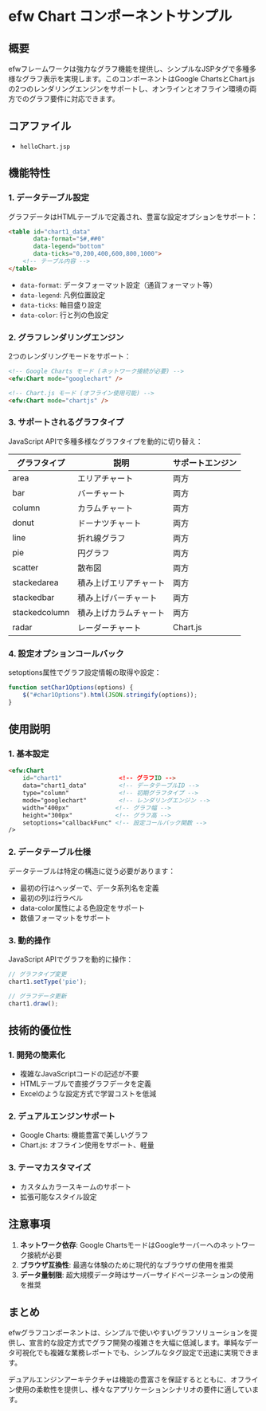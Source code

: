 # efw Chart コンポーネントサンプル

## 概要

efwフレームワークは強力なグラフ機能を提供し、シンプルなJSPタグで多種多様なグラフ表示を実現します。このコンポーネントはGoogle ChartsとChart.jsの2つのレンダリングエンジンをサポートし、オンラインとオフライン環境の両方でのグラフ要件に対応できます。

## コアファイル

- `helloChart.jsp`

## 機能特性

### 1. データテーブル設定
グラフデータはHTMLテーブルで定義され、豊富な設定オプションをサポート：

```html
<table id="chart1_data" 
       data-format="$#,##0" 
       data-legend="bottom" 
       data-ticks="0,200,400,600,800,1000">
    <!-- テーブル内容 -->
</table>
```

- `data-format`: データフォーマット設定（通貨フォーマット等）
- `data-legend`: 凡例位置設定
- `data-ticks`: 軸目盛り設定
- `data-color`: 行と列の色設定

### 2. グラフレンダリングエンジン
2つのレンダリングモードをサポート：
```html
<!-- Google Charts モード (ネットワーク接続が必要) -->
<efw:Chart mode="googlechart" />

<!-- Chart.js モード (オフライン使用可能) -->
<efw:Chart mode="chartjs" />
```

### 3. サポートされるグラフタイプ
JavaScript APIで多種多様なグラフタイプを動的に切り替え：

| グラフタイプ | 説明 | サポートエンジン |
|------------|------|-----------------|
| area | エリアチャート | 両方 |
| bar | バーチャート | 両方 |
| column | カラムチャート | 両方 |
| donut | ドーナツチャート | 両方 |
| line | 折れ線グラフ | 両方 |
| pie | 円グラフ | 両方 |
| scatter | 散布図 | 両方 |
| stackedarea | 積み上げエリアチャート | 両方 |
| stackedbar | 積み上げバーチャート | 両方 |
| stackedcolumn | 積み上げカラムチャート | 両方 |
| radar | レーダーチャート | Chart.js |

### 4. 設定オプションコールバック
setoptions属性でグラフ設定情報の取得や設定：
```javascript
function setChar1Options(options) {
    $("#char1Options").html(JSON.stringify(options));
}
```

## 使用説明

### 1. 基本設定
```html
<efw:Chart 
    id="chart1"                <!-- グラフID -->
    data="chart1_data"         <!-- データテーブルID -->
    type="column"              <!-- 初期グラフタイプ -->
    mode="googlechart"         <!-- レンダリングエンジン -->
    width="400px"             <!-- グラフ幅 -->
    height="300px"            <!-- グラフ高 -->
    setoptions="callbackFunc" <!-- 設定コールバック関数 -->
/>
```

### 2. データテーブル仕様
データテーブルは特定の構造に従う必要があります：
- 最初の行はヘッダーで、データ系列名を定義
- 最初の列は行ラベル
- data-color属性による色設定をサポート
- 数値フォーマットをサポート

### 3. 動的操作
JavaScript APIでグラフを動的に操作：
```javascript
// グラフタイプ変更
chart1.setType('pie');

// グラフデータ更新
chart1.draw();
```

## 技術的優位性

### 1. 開発の簡素化
- 複雑なJavaScriptコードの記述が不要
- HTMLテーブルで直接グラフデータを定義
- Excelのような設定方式で学習コストを低減

### 2. デュアルエンジンサポート
- Google Charts: 機能豊富で美しいグラフ
- Chart.js: オフライン使用をサポート、軽量

### 3. テーマカスタマイズ
- カスタムカラースキームのサポート
- 拡張可能なスタイル設定

## 注意事項

1. **ネットワーク依存**: Google ChartsモードはGoogleサーバーへのネットワーク接続が必要
2. **ブラウザ互換性**: 最適な体験のために現代的なブラウザの使用を推奨
3. **データ量制限**: 超大規模データ時はサーバーサイドページネーションの使用を推奨

## まとめ

efwグラフコンポーネントは、シンプルで使いやすいグラフソリューションを提供し、宣言的な設定方式でグラフ開発の複雑さを大幅に低減します。単純なデータ可視化でも複雑な業務レポートでも、シンプルなタグ設定で迅速に実現できます。

デュアルエンジンアーキテクチャは機能の豊富さを保証するとともに、オフライン使用の柔軟性を提供し、様々なアプリケーションシナリオの要件に適しています。